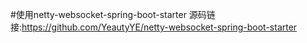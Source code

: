 #使用netty-websocket-spring-boot-starter
源码链接:https://github.com/YeautyYE/netty-websocket-spring-boot-starter
